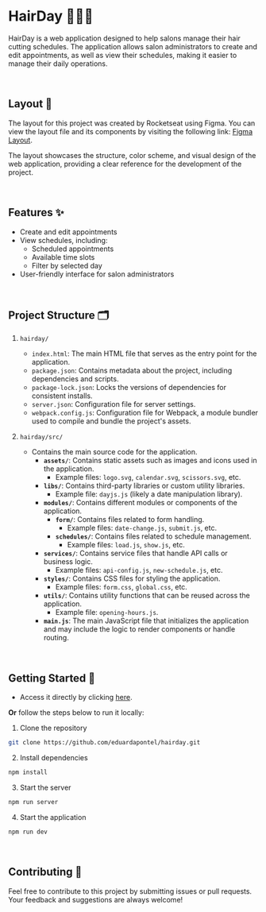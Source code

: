 # HairDay 💇🏻‍♀️

HairDay is a web application designed to help salons manage their hair cutting schedules. The application allows salon administrators to create and edit appointments, as well as view their schedules, making it easier to manage their daily operations.

<br>

## Layout 🎨

The layout for this project was created by Rocketseat using Figma. You can view the layout file and its components by visiting the following link: [Figma Layout](https://www.figma.com/design/gsdlfC87LzvAvBb6mewOQi/Plataforma-de-agendamento-(Community)?node-id=0-1&p=f&m=dev).

The layout showcases the structure, color scheme, and visual design of the web application, providing a clear reference for the development of the project.

<br>

## Features ✨

* Create and edit appointments
* View schedules, including:
	+ Scheduled appointments
	+ Available time slots
	+ Filter by selected day
* User-friendly interface for salon administrators

<br>

## Project Structure 🗂️

1. `hairday/`
   - `index.html`: The main HTML file that serves as the entry point for the application.
   - `package.json`: Contains metadata about the project, including dependencies and scripts.
   - `package-lock.json`: Locks the versions of dependencies for consistent installs.
   - `server.json`: Configuration file for server settings.
   - `webpack.config.js`: Configuration file for Webpack, a module bundler used to compile and bundle the project's assets.

2. `hairday/src/`
   - Contains the main source code for the application.
     - **`assets/`**: Contains static assets such as images and icons used in the application.
       - Example files: `logo.svg`, `calendar.svg`, `scissors.svg`, etc.
     - **`libs/`**: Contains third-party libraries or custom utility libraries.
       - Example file: `dayjs.js` (likely a date manipulation library).
     - **`modules/`**: Contains different modules or components of the application.
       - **`form/`**: Contains files related to form handling.
         - Example files: `date-change.js`, `submit.js`, etc.
       - **`schedules/`**: Contains files related to schedule management.
         - Example files: `load.js`, `show.js`, etc.
     - **`services/`**: Contains service files that handle API calls or business logic.
       - Example files: `api-config.js`, `new-schedule.js`, etc.
     - **`styles/`**: Contains CSS files for styling the application.
       - Example files: `form.css`, `global.css`, etc.
     - **`utils/`**: Contains utility functions that can be reused across the application.
       - Example file: `opening-hours.js`.
     - **`main.js`**: The main JavaScript file that initializes the application and may include the logic to render components or handle routing.

<br>

## Getting Started 🚀

- Access it directly by clicking [here](https://eduardapontel.github.io/hairday/).

**Or** follow the steps below to run it locally:

1. Clone the repository

```bash
git clone https://github.com/eduardapontel/hairday.git
```

2. Install dependencies
```bash
npm install
```

3. Start the server
```bash
npm run server
```

4. Start the application
```bash
npm run dev
```

<br>

## Contributing 🤝

Feel free to contribute to this project by submitting issues or pull requests. Your feedback and suggestions are always welcome!
